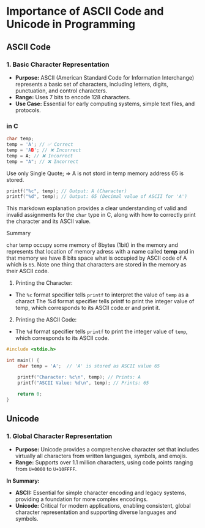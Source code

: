 # Importance of ASCII Code and Unicode in Programming

## ASCII Code

### **1. Basic Character Representation**
- **Purpose:** ASCII (American Standard Code for Information Interchange) represents a basic set of characters, including letters, digits, punctuation, and control characters.
- **Range:** Uses 7 bits to encode 128 characters.
- **Use Case:** Essential for early computing systems, simple text files, and protocols.

### in C
```c
char temp;
temp = 'A'; // ✅ Correct
temp = 'AB'; // ❌ Incorrect
temp = A; // ❌ Incorrect
temp = "A"; // ❌ Incorrect


```

Use only Single Quote;
=> A is not stord in temp memory address 65 is stored.

```c
printf("%c", temp); // Output: A (Character)
printf("%d", temp); // Output: 65 (Decimal value of ASCII for 'A')


```


This markdown explanation provides a clear understanding of valid and invalid assignments for the `char` type in C, along with how to correctly print the character and its ASCII value.


Summary 

char temp occupy some memory of 8bytes (1bit) in the memory and represents that location of memory adress with a name called **temp** and in that memory we have 8 bits space what is occupied by ASCII code of A which is `65`.
Note one thing that characters are stored in the memory as their ASCII code. 

1. Printing the Character:
- The `%c` format specifier tells `printf` to interpret the value of `temp` as a charact The %d format specifier tells printf to print the integer value of temp, which corresponds to its ASCII code.er and print it.

2. Printing the ASCII Code:
-  The `%d` format specifier tells `printf` to print the integer value of `temp`, which corresponds to its ASCII code.

```c
#include <stdio.h>

int main() {
    char temp = 'A';  // 'A' is stored as ASCII value 65

    printf("Character: %c\n", temp); // Prints: A
    printf("ASCII Value: %d\n", temp); // Prints: 65

    return 0;
}
```





## Unicode

### **1. Global Character Representation**
- **Purpose:** Unicode provides a comprehensive character set that includes virtually all characters from written languages, symbols, and emojis.
- **Range:** Supports over 1.1 million characters, using code points ranging from `U+0000` to `U+10FFFF`.


**In Summary:**
- **ASCII:** Essential for simple character encoding and legacy systems, providing a foundation for more complex encodings.
- **Unicode:** Critical for modern applications, enabling consistent, global character representation and supporting diverse languages and symbols.



